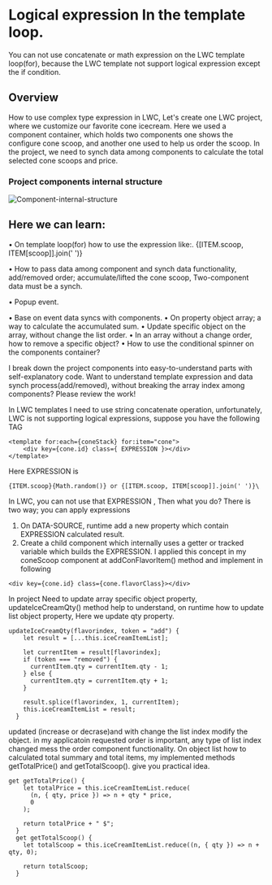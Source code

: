 # Logical expression In the template loop.

You can not use concatenate or math expression on the LWC template loop(for), because the LWC template not support logical expression except the if condition.

## Overview

How to use complex type expression in LWC, Let's create one LWC project, where we customize our favorite cone icecream. Here we used a component container, which holds two components one shows the configure cone scoop, and another one used to help us order the scoop. In the project, we need to synch data among components to calculate the total selected cone scoops and price.

### Project components internal structure

![Component-internal-structure](https://github.com/imsiddiquee/coneIceCream/blob/main/postContent/Component-internal-structure.png)

## Here we can learn:

• On template loop(for) how to use the expression like:. {[ITEM.scoop, ITEM[scoop]].join(' ')}

• How to pass data among component and synch data functionality, add/removed order; accumulate/lifted
the cone scoop, Two-component data must be a synch.

• Popup event.

• Base on event data syncs with components.
• On property object array; a way to calculate the accumulated sum.
• Update specific object on the array, without change the list order.
• In an array without a change order, how to remove a specific object?
• How to use the conditional spinner on the components container?

I break down the project components into easy-to-understand parts with self-explanatory code. Want to understand template expression and data synch process(add/removed), without breaking the array index among components? Please review the work!

In LWC templates I need to use string concatenate operation, unfortunately, LWC is not supporting logical expressions, suppose you have the following TAG

```
<template for:each={coneStack} for:item="cone">
    <div key={cone.id} class={ EXPRESSION }></div>
</template>
```

Here EXPRESSION is

```
{ITEM.scoop}{Math.random()} or {[ITEM.scoop, ITEM[scoop]].join(' ')}\
```

In LWC, you can not use that EXPRESSION , Then what you do? There is two way; you can apply expressions

1. On DATA-SOURCE, runtime add a new property which contain EXPRESSION calculated result.
2. Create a child component which internally uses a getter or tracked variable which builds the EXPRESSION.
   I applied this concept in my coneScoop component at addConFlavorItem() method and implement in following

```
<div key={cone.id} class={cone.flavorClass}></div>
```

In project Need to update array specific object property, updateIceCreamQty() method help to understand, on runtime how to update list object property, Here we update qty property.

```
updateIceCreamQty(flavorindex, token = "add") {
    let result = [...this.iceCreamItemList];

    let currentItem = result[flavorindex];
    if (token === "removed") {
      currentItem.qty = currentItem.qty - 1;
    } else {
      currentItem.qty = currentItem.qty + 1;
    }

    result.splice(flavorindex, 1, currentItem);
    this.iceCreamItemList = result;
  }
```

updated (increase or decrase)and with change the list index modify the object. in my applicatoin requested order is important, any type of list index changed mess the order component functionality.
On object list how to calculated total summary and total items, my implemented methods getTotalPrice() and getTotalScoop(). give you practical idea.

```
get getTotalPrice() {
    let totalPrice = this.iceCreamItemList.reduce(
      (n, { qty, price }) => n + qty * price,
      0
    );

    return totalPrice + " $";
  }
  get getTotalScoop() {
    let totalScoop = this.iceCreamItemList.reduce((n, { qty }) => n + qty, 0);

    return totalScoop;
  }

```
